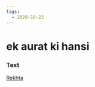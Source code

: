 ```yaml
---
tags:
  - 2020-10-23
---
```

# ek aurat ki hansi

### Text
[Rekhta](https://www.rekhta.org/nazms/ek-aurat-kii-hansii-pathriile-kohsaar-ke-gaate-chashmon-men-fahmida-riaz-nazms?lang=ur)


